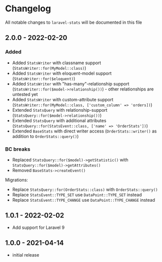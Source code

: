 # Changelog

All notable changes to `laravel-stats` will be documented in this file

## 2.0.0 - 2022-02-20

### Added
 
- Added `StatsWriter` with classname support (`StatsWriter::for(MyModel::class)`) 
- Added `StatsWriter` with eloquent-model support (`StatsWriter::for($eloquent)`) 
- Added `StatsWriter` with "has-many"-relationship support (`StatsWriter::for($model->relationship())`) - other relationships are untested yet  
- Added `StatsWriter` with custom-attribute support (`StatsWriter::for(MyModel::class, ['custom_column' => 'orders])`)
- Extended `StatsQuery` with relationship-support (`StatsQuery::for($model->relationship())`)
- Extended `StatsQuery` with additional attributes (`StatsQuery::for(StatsEvent::class, ['name' => 'OrderStats'])`)
- Extended `BaseStats` with direct writer access (`OrderStats::writer()` as addition to `OrderStats::query()`)

### BC breaks

- Replaced `StatsQuery::for($model)->getStatistic()` with `StatsQuery::for($model)->getAttributes()` 
- Removed `BaseStats->createEvent()` 

Migrations:

- Replace `StatsQuery::for(OrderStats::class)` with `OrderStats::query()`
- Replace `StatsEvent::TYPE_SET` use `DataPoint::TYPE_SET` instead
- Replace `StatsEvent::TYPE_CHANGE` use `DataPoint::TYPE_CHANGE` instead

## 1.0.1 - 2022-02-02

- Add support for Laravel 9

## 1.0.0 - 2021-04-14

- initial release
